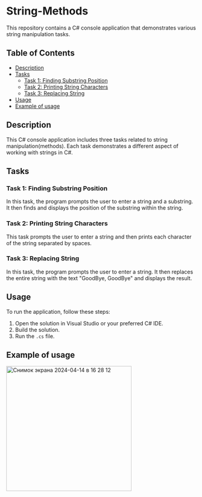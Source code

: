 # String-Methods

This repository contains a C# console application that demonstrates various string manipulation tasks.

## Table of Contents

- [Description](#description)
- [Tasks](#tasks)
  - [Task 1: Finding Substring Position](#task-1-finding-substring-position)
  - [Task 2: Printing String Characters](#task-2-printing-string-characters)
  - [Task 3: Replacing String](#task-3-replacing-string)
- [Usage](#usage)
- [Example of usage](#Example-of-usage)
## Description

This C# console application includes three tasks related to string manipulation(methods). Each task demonstrates a different aspect of working with strings in C#.

## Tasks

### Task 1: Finding Substring Position

In this task, the program prompts the user to enter a string and a substring. It then finds and displays the position of the substring within the string.

### Task 2: Printing String Characters

This task prompts the user to enter a string and then prints each character of the string separated by spaces.

### Task 3: Replacing String

In this task, the program prompts the user to enter a string. It then replaces the entire string with the text "GoodBye, GoodBye" and displays the result.

## Usage

To run the application, follow these steps:

1. Open the solution in Visual Studio or your preferred C# IDE.
2. Build the solution.
3. Run the `.cs` file.

## Example of usage

<img width="332" alt="Снимок экрана 2024-04-14 в 16 28 12" src="https://github.com/rarsen/String-Methods/assets/100610615/9dbae8ca-3581-4724-9363-4e49cbd76310">
